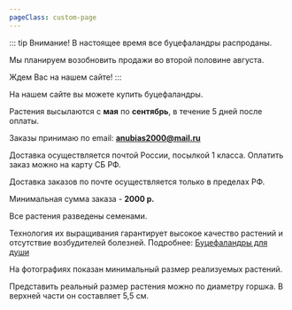 ```yaml
---
pageClass: custom-page
---
```

::: tip Внимание!
В настоящее время все буцефаландры распроданы.

Мы планируем возобновить продажи во второй половине августа.

Ждем Вас на нашем сайте!
:::

На нашем сайте вы можете купить буцефаландры.

Растения высылаются с **мая** по **сентябрь**, в течение 5 дней после оплаты.

Заказы принимаю по email: [**anubias2000@mail.ru**](mailto:anubias2000@mail.ru)

Доставка осуществляется почтой России, посылкой 1 класса. Оплатить заказ можно на карту СБ РФ.

Доставка заказов по почте осуществляется только в пределах РФ.

Минимальная сумма заказа - **2000 р.**

Все растения разведены семенами.

Технология их выращивания гарантирует высокое качество растений и отсутствие возбудителей болезней.
Подробнее: [Буцефаландры для души](/breeding/)

На фотографиях показан минимальный размер реализуемых растений.

Представить реальный размер растения можно по диаметру горшка. В верхней части он составляет 5,5 см.

<Shop/>

